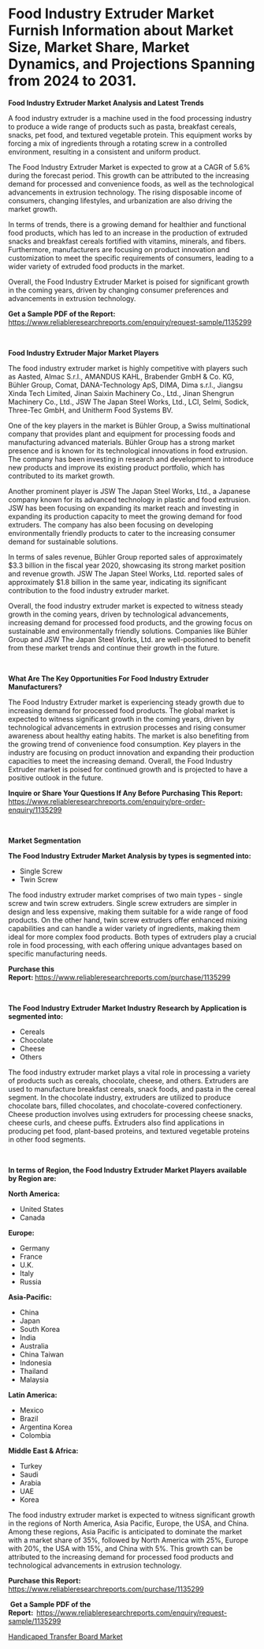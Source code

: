 <p><h1>Food Industry Extruder Market Furnish Information about Market Size, Market Share, Market Dynamics, and Projections Spanning from 2024 to 2031.</h1></p><p><strong>Food Industry Extruder Market Analysis and Latest Trends</strong></p>
<p><p>A food industry extruder is a machine used in the food processing industry to produce a wide range of products such as pasta, breakfast cereals, snacks, pet food, and textured vegetable protein. This equipment works by forcing a mix of ingredients through a rotating screw in a controlled environment, resulting in a consistent and uniform product.</p><p>The Food Industry Extruder Market is expected to grow at a CAGR of 5.6% during the forecast period. This growth can be attributed to the increasing demand for processed and convenience foods, as well as the technological advancements in extrusion technology. The rising disposable income of consumers, changing lifestyles, and urbanization are also driving the market growth.</p><p>In terms of trends, there is a growing demand for healthier and functional food products, which has led to an increase in the production of extruded snacks and breakfast cereals fortified with vitamins, minerals, and fibers. Furthermore, manufacturers are focusing on product innovation and customization to meet the specific requirements of consumers, leading to a wider variety of extruded food products in the market.</p><p>Overall, the Food Industry Extruder Market is poised for significant growth in the coming years, driven by changing consumer preferences and advancements in extrusion technology.</p></p>
<p><strong>Get a Sample PDF of the Report:&nbsp;</strong> <a href="https://www.reliableresearchreports.com/enquiry/request-sample/1135299">https://www.reliableresearchreports.com/enquiry/request-sample/1135299</a></p>
<p>&nbsp;</p>
<p><strong>Food Industry Extruder Major Market Players</strong></p>
<p><p>The food industry extruder market is highly competitive with players such as Aasted, Almac S.r.l., AMANDUS KAHL, Brabender GmbH & Co. KG, Bühler Group, Comat, DANA-Technology ApS, DIMA, Dima s.r.l., Jiangsu Xinda Tech Limited, Jinan Saixin Machinery Co., Ltd., Jinan Shengrun Machinery Co., Ltd., JSW The Japan Steel Works, Ltd., LCI, Selmi, Sodick, Three-Tec GmbH, and Unitherm Food Systems BV.</p><p>One of the key players in the market is Bühler Group, a Swiss multinational company that provides plant and equipment for processing foods and manufacturing advanced materials. Bühler Group has a strong market presence and is known for its technological innovations in food extrusion. The company has been investing in research and development to introduce new products and improve its existing product portfolio, which has contributed to its market growth.</p><p>Another prominent player is JSW The Japan Steel Works, Ltd., a Japanese company known for its advanced technology in plastic and food extrusion. JSW has been focusing on expanding its market reach and investing in expanding its production capacity to meet the growing demand for food extruders. The company has also been focusing on developing environmentally friendly products to cater to the increasing consumer demand for sustainable solutions.</p><p>In terms of sales revenue, Bühler Group reported sales of approximately $3.3 billion in the fiscal year 2020, showcasing its strong market position and revenue growth. JSW The Japan Steel Works, Ltd. reported sales of approximately $1.8 billion in the same year, indicating its significant contribution to the food industry extruder market.</p><p>Overall, the food industry extruder market is expected to witness steady growth in the coming years, driven by technological advancements, increasing demand for processed food products, and the growing focus on sustainable and environmentally friendly solutions. Companies like Bühler Group and JSW The Japan Steel Works, Ltd. are well-positioned to benefit from these market trends and continue their growth in the future.</p></p>
<p>&nbsp;</p>
<p><strong>What Are The Key Opportunities For Food Industry Extruder Manufacturers?</strong></p>
<p><p>The Food Industry Extruder market is experiencing steady growth due to increasing demand for processed food products. The global market is expected to witness significant growth in the coming years, driven by technological advancements in extrusion processes and rising consumer awareness about healthy eating habits. The market is also benefiting from the growing trend of convenience food consumption. Key players in the industry are focusing on product innovation and expanding their production capacities to meet the increasing demand. Overall, the Food Industry Extruder market is poised for continued growth and is projected to have a positive outlook in the future.</p></p>
<p><strong>Inquire or Share Your Questions If Any Before Purchasing This Report:</strong> <a href="https://www.reliableresearchreports.com/enquiry/pre-order-enquiry/1135299">https://www.reliableresearchreports.com/enquiry/pre-order-enquiry/1135299</a></p>
<p>&nbsp;</p>
<p><strong>Market Segmentation</strong></p>
<p><strong>The Food Industry Extruder Market Analysis by types is segmented into:</strong></p>
<p><ul><li>Single Screw</li><li>Twin Screw</li></ul></p>
<p><p>The food industry extruder market comprises of two main types - single screw and twin screw extruders. Single screw extruders are simpler in design and less expensive, making them suitable for a wide range of food products. On the other hand, twin screw extruders offer enhanced mixing capabilities and can handle a wider variety of ingredients, making them ideal for more complex food products. Both types of extruders play a crucial role in food processing, with each offering unique advantages based on specific manufacturing needs.</p></p>
<p><strong>Purchase this Report:&nbsp;</strong><a href="https://www.reliableresearchreports.com/purchase/1135299">https://www.reliableresearchreports.com/purchase/1135299</a></p>
<p>&nbsp;</p>
<p><strong>The Food Industry Extruder Market Industry Research by Application is segmented into:</strong></p>
<p><ul><li>Cereals</li><li>Chocolate</li><li>Cheese</li><li>Others</li></ul></p>
<p><p>The food industry extruder market plays a vital role in processing a variety of products such as cereals, chocolate, cheese, and others. Extruders are used to manufacture breakfast cereals, snack foods, and pasta in the cereal segment. In the chocolate industry, extruders are utilized to produce chocolate bars, filled chocolates, and chocolate-covered confectionery. Cheese production involves using extruders for processing cheese snacks, cheese curls, and cheese puffs. Extruders also find applications in producing pet food, plant-based proteins, and textured vegetable proteins in other food segments.</p></p>
<p>&nbsp;</p>
<p><strong>In terms of Region, the Food Industry Extruder Market Players available by Region are:</strong></p>
<p>
    <p> <strong> North America: </strong>
        <ul>
            <li>United States</li>
            <li>Canada</li>
        </ul>
        </p> 
    <p> <strong> Europe: </strong>
        <ul>
            <li>Germany</li>
            <li>France</li>
            <li>U.K.</li>
            <li>Italy</li>
            <li>Russia</li>
        </ul>
        </p> 
    <p> <strong> Asia-Pacific: </strong>
        <ul>
            <li>China</li>
            <li>Japan</li>
            <li>South Korea</li>
            <li>India</li>
            <li>Australia</li>
            <li>China Taiwan</li>
            <li>Indonesia</li>
            <li>Thailand</li>
            <li>Malaysia</li>
        </ul>
        </p> 
    <p> <strong> Latin America: </strong>
        <ul>
            <li>Mexico</li>
            <li>Brazil</li>
            <li>Argentina Korea</li>
            <li>Colombia</li>
        </ul>
        </p> 
    <p> <strong> Middle East & Africa: </strong>
        <ul>
            <li>Turkey</li>
            <li>Saudi</li>
            <li>Arabia</li>
            <li>UAE</li>
            <li>Korea</li>
        </ul>
    </p>
    </p>
<p><p>The food industry extruder market is expected to witness significant growth in the regions of North America, Asia Pacific, Europe, the USA, and China. Among these regions, Asia Pacific is anticipated to dominate the market with a market share of 35%, followed by North America with 25%, Europe with 20%, the USA with 15%, and China with 5%. This growth can be attributed to the increasing demand for processed food products and technological advancements in extrusion technology.</p></p>
<p><strong>Purchase this Report: </strong><a href="https://www.reliableresearchreports.com/purchase/1135299">https://www.reliableresearchreports.com/purchase/1135299</a></p>
<p>&nbsp;<strong>Get a Sample PDF of the Report:&nbsp;&nbsp;</strong><a href="https://www.reliableresearchreports.com/enquiry/request-sample/1135299">https://www.reliableresearchreports.com/enquiry/request-sample/1135299</a></p>
<p><strong></strong></p>
<p><p><a href="https://github.com/peachesmcdowel1/Market-Research-Report-List-1/blob/main/handicaped-transfer-board-market.md">Handicaped Transfer Board Market</a></p></p>